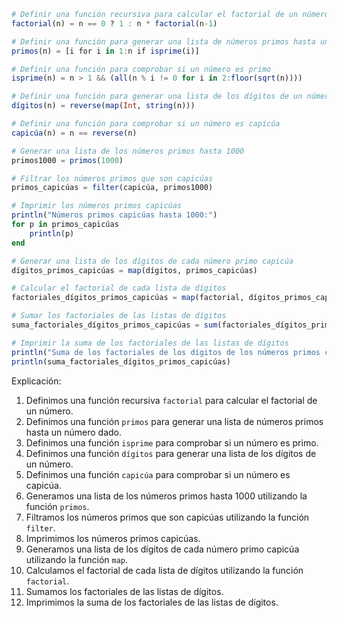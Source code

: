 ```julia
# Definir una función recursiva para calcular el factorial de un número
factorial(n) = n == 0 ? 1 : n * factorial(n-1)

# Definir una función para generar una lista de números primos hasta un número dado
primos(n) = [i for i in 1:n if isprime(i)]

# Definir una función para comprobar si un número es primo
isprime(n) = n > 1 && (all(n % i != 0 for i in 2:floor(sqrt(n))))

# Definir una función para generar una lista de los dígitos de un número
dígitos(n) = reverse(map(Int, string(n)))

# Definir una función para comprobar si un número es capicúa
capicúa(n) = n == reverse(n)

# Generar una lista de los números primos hasta 1000
primos1000 = primos(1000)

# Filtrar los números primos que son capicúas
primos_capicúas = filter(capicúa, primos1000)

# Imprimir los números primos capicúas
println("Números primos capicúas hasta 1000:")
for p in primos_capicúas
    println(p)
end

# Generar una lista de los dígitos de cada número primo capicúa
dígitos_primos_capicúas = map(dígitos, primos_capicúas)

# Calcular el factorial de cada lista de dígitos
factoriales_dígitos_primos_capicúas = map(factorial, dígitos_primos_capicúas)

# Sumar los factoriales de las listas de dígitos
suma_factoriales_dígitos_primos_capicúas = sum(factoriales_dígitos_primos_capicúas)

# Imprimir la suma de los factoriales de las listas de dígitos
println("Suma de los factoriales de los dígitos de los números primos capicúas hasta 1000:")
println(suma_factoriales_dígitos_primos_capicúas)
```

Explicación:

1. Definimos una función recursiva `factorial` para calcular el factorial de un número.
2. Definimos una función `primos` para generar una lista de números primos hasta un número dado.
3. Definimos una función `isprime` para comprobar si un número es primo.
4. Definimos una función `dígitos` para generar una lista de los dígitos de un número.
5. Definimos una función `capicúa` para comprobar si un número es capicúa.
6. Generamos una lista de los números primos hasta 1000 utilizando la función `primos`.
7. Filtramos los números primos que son capicúas utilizando la función `filter`.
8. Imprimimos los números primos capicúas.
9. Generamos una lista de los dígitos de cada número primo capicúa utilizando la función `map`.
10. Calculamos el factorial de cada lista de dígitos utilizando la función `factorial`.
11. Sumamos los factoriales de las listas de dígitos.
12. Imprimimos la suma de los factoriales de las listas de dígitos.